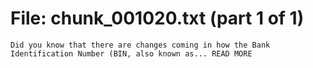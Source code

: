 ﻿# File: chunk_001020.txt (part 1 of 1)
```
Did you know that there are changes coming in how the Bank Identification Number (BIN, also known as... READ MORE
```

